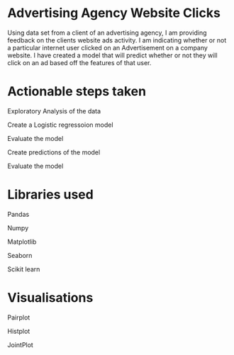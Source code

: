 # Advertising Agency Website Clicks

Using data set from a client of an advertising agency, I am providing feedback on the clients website ads activity. I am indicating whether or not a particular internet user clicked on an Advertisement on a company website. I have created a model that will predict whether or not they will click on an ad based off the features of that user.

# Actionable steps taken

Exploratory Analysis of the data

Create a Logistic regressoion model

Evaluate the model

Create predictions of the model 

Evaluate the model

# Libraries used

Pandas

Numpy

Matplotlib

Seaborn

Scikit learn

# Visualisations

Pairplot

Histplot

JointPlot


